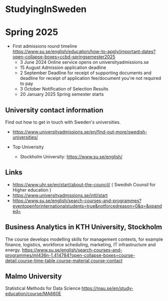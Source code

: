 # StudyingInSweden


# Spring 2025

- First admissions round timeline https://www.su.se/english/education/how-to-apply/important-dates?open-collapse-boxes=ccbd-springsemester2025
  - 3 June 2024	Online service opens on universityadmissions.se
  - 15 August	Admission application deadline
  - 2 September 	Deadline for receipt of supporting documents and deadline for receipt of application fee/document you're not required to pay
  - 3 October	Notification of Selection Results
  - 20 January 2025	Spring semester starts

##   University contact information

Find out how to get in touch with Sweden's universities.

- https://www.universityadmissions.se/en/find-out-more/swedish-universities/

- Top Univerisity
  - Stockholm University: https://www.su.se/english/

## Links

- https://www.uhr.se/en/start/about-the-council/  ( Swedish Counsil for Higher education )
- https://www.universityadmissions.se/intl/start
- https://www.su.se/english/search-courses-and-programmes?eventopenforinternationalstudents=true&notforcedreason=0&q=&xpanded=

## Business Analytics in KTH University, Stockholm

The course develops modelling skills for management contexts, for example finance, logistics, workforce scheduling, marketing, IT infrastructure and energy.
https://www.su.se/english/search-courses-and-programmes/ml436n-1.414784?open-collapse-boxes=course-detail,course-time-table,course-material,course-contact

## Malmo University
Statistical Methods for Data Science
https://mau.se/en/study-education/course/MA660E

